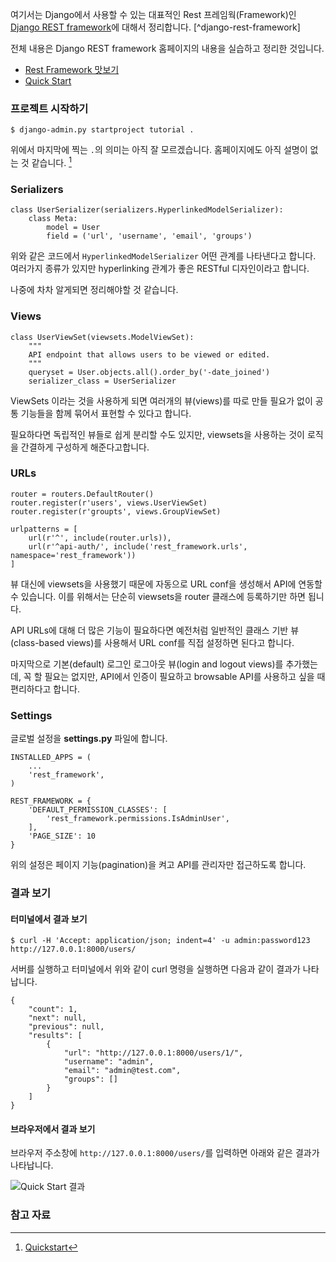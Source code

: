여기서는 Django에서 사용할 수 있는 대표적인 Rest 프레임웍(Framework)인 [Django REST framework](http://www.django-rest-framework.org)에 대해서 정리합니다. [^django-rest-framework]

전체 내용은 Django REST framework 홈페이지의 내용을 실습하고 정리한 것입니다. 

* [Rest Framework 맛보기](../_draft/2016-12-19-Django-REST-Framework.md)
* [Quick Start]()

### 프로젝트 시작하기

```
$ django-admin.py startproject tutorial .
```

위에서 마지막에 찍는 `.`의 의미는 아직 잘 모르겠습니다. 홈페이지에도 아직 설명이 없는 것 같습니다. [^tutorial-quickstart]

### Serializers

```
class UserSerializer(serializers.HyperlinkedModelSerializer):
    class Meta:
        model = User
        field = ('url', 'username', 'email', 'groups')
```

위와 같은 코드에서 `HyperlinkedModelSerializer` 어떤 관계를 나타낸다고 합니다. 여러가지 종류가 있지만 hyperlinking 관계가 좋은 RESTful 디자인이라고 합니다.

나중에 차차 알게되면 정리해야할 것 같습니다.

### Views

```
class UserViewSet(viewsets.ModelViewSet):
    """
    API endpoint that allows users to be viewed or edited.
    """
    queryset = User.objects.all().order_by('-date_joined')
    serializer_class = UserSerializer

```

ViewSets 이라는 것을 사용하게 되면 여러개의 뷰(views)를 따로 만들 필요가 없이 공통 기능들을 함께 묶어서 표현할 수 있다고 합니다.

필요하다면 독립적인 뷰들로 쉽게 분리할 수도 있지만, viewsets을 사용하는 것이 로직을 간결하게 구성하게 해준다고합니다.

### URLs

```
router = routers.DefaultRouter()
router.register(r'users', views.UserViewSet)
router.register(r'groupts', views.GroupViewSet)

urlpatterns = [
    url(r'^', include(router.urls)),
    url(r'^api-auth/', include('rest_framework.urls', namespace='rest_framework'))
]
```

뷰 대신에 viewsets을 사용했기 때문에 자동으로 URL conf을 생성해서 API에 연동할 수 있습니다. 이를 위해서는 단순히 viewsets을 router 클래스에 등록하기만 하면 됩니다.

API URLs에 대해 더 많은 기능이 필요하다면 예전처럼 일반적인 클래스 기반 뷰(class-based views)를 사용해서 URL conf를 직접 설정하면 된다고 합니다.

마지막으로 기본(default) 로그인 로그아웃 뷰(login and logout views)를 추가했는데, 꼭 할 필요는 없지만, API에서 인증이 필요하고 browsable API를 사용하고 싶을 때 편리하다고 합니다.

### Settings

글로벌 설정을 **settings.py** 파일에 합니다.

```
INSTALLED_APPS = (
    ...
    'rest_framework',
)

REST_FRAMEWORK = {
    'DEFAULT_PERMISSION_CLASSES': [
        'rest_framework.permissions.IsAdminUser',
    ],
    'PAGE_SIZE': 10
}
```

위의 설정은 페이지 기능(pagination)을 켜고 API를 관리자만 접근하도록 합니다.

### 결과 보기 

#### 터미널에서 결과 보기

```
$ curl -H 'Accept: application/json; indent=4' -u admin:password123 http://127.0.0.1:8000/users/
```

서버를 실행하고 터미널에서 위와 같이 curl 명령을 실행하면 다음과 같이 결과가 나타납니다. 

```
{
    "count": 1,
    "next": null,
    "previous": null,
    "results": [
        {
            "url": "http://127.0.0.1:8000/users/1/",
            "username": "admin",
            "email": "admin@test.com",
            "groups": []
        }
    ]
}
```

#### 브라우저에서 결과 보기

브라우저 주소창에 `http://127.0.0.1:8000/users/`를 입력하면 아래와 같은 결과가 나타납니다. 

![Quick Start 결과](../assets/Django/QuickStartResult.jpeg)


### 참고 자료

[^tutorial-quickstart]: [Quickstart](http://www.django-rest-framework.org/tutorial/quickstart/)

